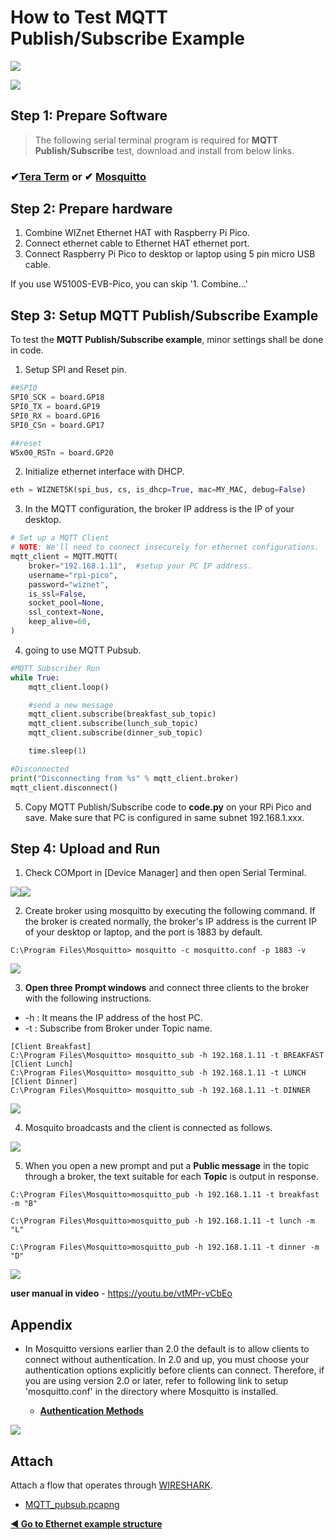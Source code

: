 # How to Test MQTT Publish/Subscribe Example

![][link-mqtt]

![][link-mqtt_0]

## Step 1: Prepare Software

> The following serial terminal program is required for **MQTT Publish/Subscribe** test, download and install from below links.

### &#10004;[**Tera Term**][link-tera_term]  or  &#10004; [**Mosquitto**][link-mosquitto]



## Step 2: Prepare hardware

1. Combine WIZnet Ethernet HAT with Raspberry Pi Pico.
2. Connect ethernet cable to Ethernet HAT ethernet port.
3. Connect Raspberry Pi Pico to desktop or laptop using 5 pin micro USB cable.



If you use W5100S-EVB-Pico, you can skip '1. Combine...'



## Step 3: Setup MQTT Publish/Subscribe Example

To test the **MQTT Publish/Subscribe example**, minor settings shall be done in code.

1. Setup SPI and Reset pin.

```python
##SPI0
SPI0_SCK = board.GP18
SPI0_TX = board.GP19
SPI0_RX = board.GP16
SPI0_CSn = board.GP17

##reset
W5x00_RSTn = board.GP20
```

2. Initialize ethernet interface with DHCP.

```python
eth = WIZNET5K(spi_bus, cs, is_dhcp=True, mac=MY_MAC, debug=False)
```

3. In the MQTT configuration, the broker IP address is the IP of your desktop.

```python
# Set up a MQTT Client
# NOTE: We'll need to connect insecurely for ethernet configurations.
mqtt_client = MQTT.MQTT(
    broker="192.168.1.11",  #setup your PC IP address.
    username="rpi-pico",       
    password="wiznet",      
    is_ssl=False,
    socket_pool=None,
    ssl_context=None,
    keep_alive=60,
)
```

4. going to use MQTT Pubsub.

```python
#MQTT Subscriber Run
while True:
    mqtt_client.loop()

    #send a new message
    mqtt_client.subscribe(breakfast_sub_topic)
    mqtt_client.subscribe(lunch_sub_topic)
    mqtt_client.subscribe(dinner_sub_topic)

    time.sleep(1)

#Disconnected
print("Disconnecting from %s" % mqtt_client.broker)
mqtt_client.disconnect()
```

5. Copy MQTT Publish/Subscribe code to **code.py** on your RPi Pico and save. Make sure that PC is configured in same subnet 192.168.1.xxx.



## Step 4: Upload and Run

1. Check COMport in [Device Manager] and then open Serial Terminal.

![][link-port]![][link-terminal]

2. Create broker using mosquitto by executing the following command. If the broker is created normally, the broker's IP address is the current IP of your desktop or laptop, and the port is 1883 by default.

```
C:\Program Files\Mosquitto> mosquitto -c mosquitto.conf -p 1883 -v
```

![][link-mqtt_1]

3. **Open three Prompt windows** and connect three clients to the broker with the following instructions.

- -h : It means the IP address of the host PC.
- -t : Subscribe from Broker under Topic name.

```
[Client Breakfast]
C:\Program Files\Mosquitto> mosquitto_sub -h 192.168.1.11 -t BREAKFAST
[Client Lunch]
C:\Program Files\Mosquitto> mosquitto_sub -h 192.168.1.11 -t LUNCH
[Client Dinner]
C:\Program Files\Mosquitto> mosquitto_sub -h 192.168.1.11 -t DINNER
```

![][link-mqtt_pubsub_1]

4. Mosquito broadcasts and the client is connected as follows.

![][link-mqtt_pubsub_2]

5. When you open a new prompt and put a **Public message** in the topic through a broker, the text suitable for each **Topic** is output in response.

```
C:\Program Files\Mosquitto>mosquitto_pub -h 192.168.1.11 -t breakfast -m "B"

C:\Program Files\Mosquitto>mosquitto_pub -h 192.168.1.11 -t lunch -m "L"

C:\Program Files\Mosquitto>mosquitto_pub -h 192.168.1.11 -t dinner -m "D"
```

![][link-mqtt_pubsub_3]



**user manual in video** - https://youtu.be/vtMPr-vCbEo

## Appendix

- In Mosquitto versions earlier than 2.0 the default is to allow clients to connect without authentication. In 2.0 and up, you must choose your authentication options explicitly before clients can connect. Therefore, if you are using version 2.0 or later, refer to following link to setup 'mosquitto.conf' in the directory where Mosquitto is installed.

    - [**Authentication Methods**][link-authentication_methods]

![][link-mqtt_conf]



## Attach

Attach a flow that operates through [WIRESHARK](https://www.wireshark.org/#download).

- [MQTT_pubsub.pcapng](https://github.com/Wiznet/RP2040-HAT-CircuitPython/blob/master/examples/MQTT/PubSub/MQTT_pubsub.pcapng)


 [**◀ Go to Ethernet example structure**](#ethernet_example_structure)



<!--
Link
-->

[link-tera_term]: https://osdn.net/projects/ttssh2/releases/
[link-mosquitto]: https://mosquitto.org/download/

[link-port]:https://github.com/Wiznet/RP2040-HAT-CircuitPython/blob/master/images/MQTT/PORT.jpg
[link-terminal]: https://github.com/Wiznet/RP2040-HAT-CircuitPython/blob/master/images/MQTT/Terminal.jpg
[link-mqtt]:https://github.com/Wiznet/RP2040-HAT-CircuitPython/blob/master/images/MQTT/MQTT.png
[link-mqtt_0]:https://github.com/Wiznet/RP2040-HAT-CircuitPython/blob/master/images/MQTT/MQTT_0.jpg
[link-mqtt_1]: https://github.com/Wiznet/RP2040-HAT-CircuitPython/blob/master/images/MQTT/MQTT_pub_1.PNG
[link-mqtt_pubsub_1]: https://github.com/Wiznet/RP2040-HAT-CircuitPython/blob/master/images/MQTT/MQTT_pubsub.png
[link-mqtt_pubsub_2]: https://github.com/Wiznet/RP2040-HAT-CircuitPython/blob/master/images/MQTT/MQTT_pubsub_2.png
[link-mqtt_pubsub_3]: https://github.com/Wiznet/RP2040-HAT-CircuitPython/blob/master/images/MQTT/MQTT_pubsub_3.png
[link-mqtt_conf]: https://github.com/Wiznet/RP2040-HAT-CircuitPython/blob/master/images/MQTT/MQTT_conf.png
[link-authentication_methods]: https://mosquitto.org/documentation/authentication-methods/

